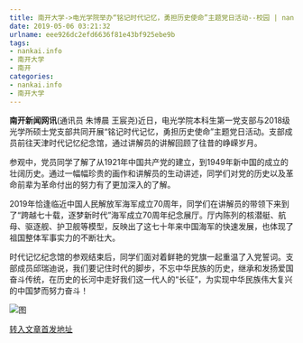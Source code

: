 ```yaml
---
title: 南开大学->电光学院举办“铭记时代记忆，勇担历史使命”主题党日活动--校园 | nankai.info
date: 2019-05-06 03:21:32
urlname: eee926dc2efd6636f81e43bf925ebe9b
tags: 
- nankai.info
- 南开大学
- 南开
categories:
- nankai.info
- 南开大学
---
```


**南开新闻网讯**(通讯员 朱博晨 王宸尧)近日，电光学院本科生第一党支部与2018级光学所硕士党支部共同开展“铭记时代记忆，勇担历史使命”主题党日活动。支部成员前往天津时代记忆纪念馆，通过讲解员的讲解回顾了往昔的峥嵘岁月。

参观中，党员同学了解了从1921年中国共产党的建立，到1949年新中国的成立的壮阔历史。通过一幅幅珍贵的画作和讲解员的生动讲述，同学们对党的历史以及革命前辈为革命付出的努力有了更加深入的了解。

2019年恰逢临近中国人民解放军海军成立70周年，同学们在讲解员的带领下来到了“跨越七十载，逐梦新时代”海军成立70周年纪念展厅。厅内陈列的核潜艇、航母、驱逐舰、护卫舰等模型，反映出了这七十年来中国海军的快速发展，也体现了祖国整体军事实力的不断壮大。

时代记忆纪念馆的参观结束后，同学们面对着鲜艳的党旗一起重温了入党誓词。支部成员邱瑞迪说，我们要记住时代的脚步，不忘中华民族的历史，继承和发扬爱国奋斗传统，在历史的长河中走好我们这一代人的“长征”，为实现中华民族伟大复兴的中国梦而努力奋斗！

![图](http://news.nankai.edu.cn/pic/0/00/35/25/352504_025504.jpg)

[转入文章首发地址](http://news.nankai.edu.cn/qqxy/system/2019/05/06/000448994.shtml)